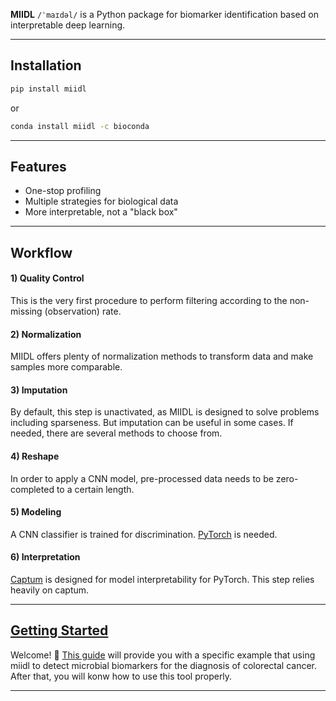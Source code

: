 
**MIIDL** `/ˈmaɪdəl/` is a Python package for biomarker identification based on interpretable deep learning.

---
## Installation

```bash
pip install miidl
```
or
```bash
conda install miidl -c bioconda
```

---
## Features

+ One-stop profiling
+ Multiple strategies for biological data
+ More interpretable, not a "black box"

---
## Workflow

#### 1) Quality Control

This is the very first procedure to perform filtering according to the non-missing (observation) rate.

#### 2) Normalization

MIIDL offers plenty of normalization methods to transform data and make samples more comparable. 

#### 3) Imputation

By default, this step is unactivated, as MIIDL is designed to solve problems including sparseness. But imputation can be useful in some cases. If needed, there are several methods to choose from. 

#### 4) Reshape

In order to apply a CNN model, pre-processed data needs to be zero-completed to a certain length.

#### 5) Modeling

A CNN classifier is trained for discrimination. [PyTorch](https://pytorch.org) is needed.

#### 6) Interpretation

[Captum](https://captum.ai/) is designed for model interpretability for PyTorch. This step relies heavily on captum.

---
## [Getting Started](https://github.com/chunribu/miidl/blob/main/Tutorials.ipynb)

Welcome! 👋 [This guide](https://github.com/chunribu/miidl/blob/main/Tutorials.ipynb) will provide you with a specific example that using miidl to detect microbial biomarkers for the diagnosis of colorectal cancer. After that, you will konw how to use this tool properly.

---

<!-- ---
### Citation

doi: -->


<script>
    document.head.innerHTML+='<link rel="shortcut icon" type="image/x-icon" href="favicon.ico">'
</script>